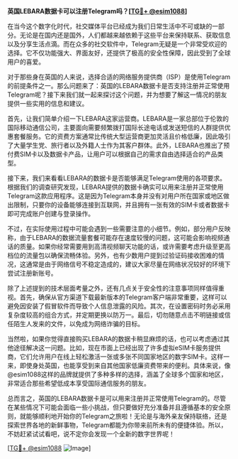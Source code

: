 **英国LEBARA数据卡可以注册Telegram吗？[[TG💪+ @esim1088](https://t.me/s/esim1088)]**

在当今这个数字化时代，社交媒体平台已经成为我们日常生活中不可或缺的一部分。无论是在国内还是国外，人们都越来越依赖于这些平台来保持联系、获取信息以及分享生活点滴。而在众多的社交软件中，Telegram无疑是一个非常受欢迎的选择。它不仅功能强大、界面友好，还提供了极高的安全性保障，因此受到了全球用户的喜爱。

对于那些身在英国的人来说，选择合适的网络服务提供商（ISP）是使用Telegram的前提条件之一。那么问题来了：英国的LEBARA数据卡是否支持注册并正常使用Telegram呢？接下来我们就一起来探讨这个问题，并为想要了解这一情况的朋友提供一些实用的信息和建议。

首先，让我们简单介绍一下LEBARA这家运营商。LEBARA是一家总部位于伦敦的国际移动通信公司，主要面向需要频繁拨打国际长途电话或发送短信的人群提供优惠套餐服务。它的资费方案通常比传统大型运营商更加灵活且价格低廉，因此吸引了大量学生党、旅行者以及外籍人士作为其客户群体。此外，LEBARA也推出了预付费SIM卡以及数据卡产品，让用户可以根据自己的需求自由选择适合的产品类型。

接下来，我们来看看LEBARA的数据卡是否能够满足Telegram使用的各项要求。根据我们的调查研究发现，LEBARA提供的数据卡确实可以用来注册并正常使用Telegram这款应用程序。这是因为Telegram本身并没有对用户所在国家或地区做出限制，只要你的设备能够连接到互联网，并且拥有一张有效的SIM卡或者数据卡即可完成账户创建与登录操作。

不过，在实际使用过程中可能会遇到一些需要注意的小细节。例如，部分用户反映称，由于LEBARA的数据流量套餐可能存在速度较慢的问题，这可能会影响视频通话的质量。如果你经常需要用到高清视频聊天功能的话，或许需要考虑升级至更高档位的流量包以确保流畅体验。另外，也有少数用户提到过验证码接收困难的情况，这通常是由于网络信号不稳定造成的，建议大家尽量在网络状况较好的环境下尝试注册新账号。

除了上述提到的技术层面考量之外，还有几点关于安全性的注意事项同样值得重视。首先，确保从官方渠道下载最新版本的Telegram客户端非常重要，这样可以避免因安装了假冒软件而导致个人信息泄露的风险。其次，在设置密码时务必采用复杂度较高的组合方式，并定期更换以防万一。最后，切勿随意点击不明链接或信任陌生人发来的文件，以免成为网络诈骗的目标。

当然啦，如果你觉得直接购买LEBARA的数据卡稍显麻烦的话，也可以考虑通过其他途径解决这一问题。比如，现在市面上已经出现了许多虚拟eSIM卡服务提供商，它们允许用户在线上轻松激活一张或多张不同国家地区的数字SIM卡。这样一来，即使身处英国，也能享受到来自其他国家低廉资费带来的便利。具体来说，像@esim1088这样的品牌就提供了多种多样的选择，涵盖了全球多个国家和地区，非常适合那些希望低成本享受国际通信服务的朋友。

总而言之，英国的LEBARA数据卡是可以用来注册并正常使用Telegram的。尽管在某些情况下可能会面临一些小挑战，但只要做好充分准备并且遵循基本的安全原则，就能够顺利地开始你的Telegram之旅啦！无论是与海外亲友保持联络，还是探索世界各地的新鲜事物，Telegram都能为你带来前所未有的便捷体验。所以，不妨赶紧试试看吧，说不定你会发现一个全新的数字世界呢！

[[TG💪+ @esim1088](https://t.me/s/esim1088) ![Image](https://i.postimg.cc/4NQfJmqS/Snipaste-2025-05-13-00-14-12.png)]